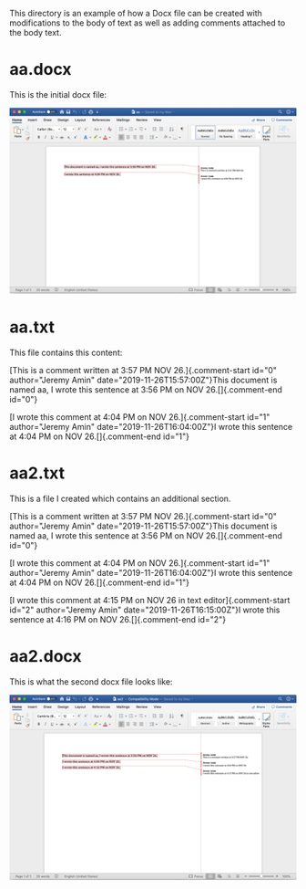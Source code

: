 This directory is an example of how a Docx file can be created with modifications to the body of text as well as adding comments attached to the body text.

# aa.docx

This is the initial docx file:

![alt text](https://github.com/MQ-FOAR705/Version-Control-Supervisor-Feedback-PoC/blob/master/aa/aa.docx-screenshot.png "Docx file after!")

# aa.txt

This file contains this content:

  [This is a comment written at 3:57 PM NOV 26.]{.comment-start id="0"
  author="Jeremy Amin" date="2019-11-26T15:57:00Z"}This document is named
  aa, I wrote this sentence at 3:56 PM on NOV 26.[]{.comment-end id="0"}

  [I wrote this comment at 4:04 PM on NOV 26.]{.comment-start id="1"
  author="Jeremy Amin" date="2019-11-26T16:04:00Z"}I wrote this sentence
   at 4:04 PM on NOV 26.[]{.comment-end id="1"}

# aa2.txt

This is a file I created which contains an additional section.

  [This is a comment written at 3:57 PM NOV 26.]{.comment-start id="0"
  author="Jeremy Amin" date="2019-11-26T15:57:00Z"}This document is named
  aa, I wrote this sentence at 3:56 PM on NOV 26.[]{.comment-end id="0"}

  [I wrote this comment at 4:04 PM on NOV 26.]{.comment-start id="1"
  author="Jeremy Amin" date="2019-11-26T16:04:00Z"}I wrote this sentence
  at 4:04 PM on NOV 26.[]{.comment-end id="1"}

  [I wrote this comment at 4:15 PM on NOV 26 in text editor]{.comment-start id="2"
  author="Jeremy Amin" date="2019-11-26T16:15:00Z"}I wrote this sentence
  at 4:16 PM on NOV 26.[]{.comment-end id="2"}
  
# aa2.docx

This is what the second docx file looks like:

![alt text](https://github.com/MQ-FOAR705/Version-Control-Supervisor-Feedback-PoC/blob/master/aa/aa2.docx-screenshot.png "Docx file after!")

